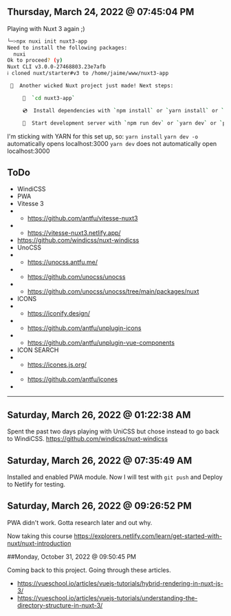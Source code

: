 ## Thursday, March 24, 2022 @ 07:45:04 PM

Playing with Nuxt 3 again ;)

```sh
└─>npx nuxi init nuxt3-app
Need to install the following packages:
  nuxi
Ok to proceed? (y)
Nuxt CLI v3.0.0-27468803.23e7afb                                                                                                                                                                           19:42:00
ℹ cloned nuxt/starter#v3 to /home/jaime/www/nuxt3-app                                                                                                                                                      19:42:01

 🎉  Another wicked Nuxt project just made! Next steps:

     📁  `cd nuxt3-app`

     💿  Install dependencies with `npm install` or `yarn install` or `pnpm install --shamefully-hoist`

     🚀  Start development server with `npm run dev` or `yarn dev` or `pnpm run dev
```

I'm sticking with YARN for this set up, so:
`yarn install`
`yarn dev -o` automatically opens localhost:3000
`yarn dev` does not automatically open localhost:3000

## ToDo
- WindiCSS
- PWA
- Vitesse 3
- - https://github.com/antfu/vitesse-nuxt3
- - https://vitesse-nuxt3.netlify.app/
- https://github.com/windicss/nuxt-windicss
- UnoCSS
- - https://unocss.antfu.me/
- - https://github.com/unocss/unocss
- - https://github.com/unocss/unocss/tree/main/packages/nuxt
- ICONS
- - https://iconify.design/
- - https://github.com/antfu/unplugin-icons
- - https://github.com/antfu/unplugin-vue-components
- ICON SEARCH
- - https://icones.js.org/
- - https://github.com/antfu/icones
-

---

## Saturday, March 26, 2022 @ 01:22:38 AM

Spent the past two days playing with UniCSS but chose instead to go back to WindiCSS.
https://github.com/windicss/nuxt-windicss

## Saturday, March 26, 2022 @ 07:35:49 AM

Installed and enabled PWA module.
Now I will test with `git push` and Deploy to Netlify for testing.

## Saturday, March 26, 2022 @ 09:26:52 PM

PWA didn't work. Gotta research later and out why.

Now taking this course
https://explorers.netlify.com/learn/get-started-with-nuxt/nuxt-introduction

##Monday, October 31, 2022 @ 09:50:45 PM

Coming back to this project. Going through these articles.
- https://vueschool.io/articles/vuejs-tutorials/hybrid-rendering-in-nuxt-js-3/
- https://vueschool.io/articles/vuejs-tutorials/understanding-the-directory-structure-in-nuxt-3/
